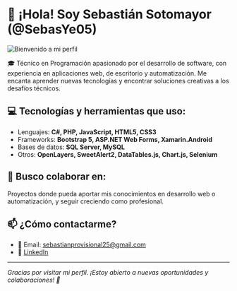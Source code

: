 # 👋 ¡Hola! Soy Sebastián Sotomayor (@SebasYe05)

![Bienvenido a mi perfil]([https://media.giphy.com/media/qgQUggAC3Pfv687qPC/giphy.gif](https://media.giphy.com/media/v1.Y2lkPTc5MGI3NjExdnk4ZDdzOXFlNDYxMndtMGl1Zjl2dm0xYzdqeTdqYXJreDR0NGhnYSZlcD12MV9naWZzX3NlYXJjaCZjdD1n/9M5jK4GXmD5o1irGrF/giphy.gif))

🎓 Técnico en Programación apasionado por el desarrollo de software, con experiencia en aplicaciones web, de escritorio y automatización. Me encanta aprender nuevas tecnologías y encontrar soluciones creativas a los desafíos técnicos.

## 💻 Tecnologías y herramientas que uso:
- Lenguajes: **C#, PHP, JavaScript, HTML5, CSS3**
- Frameworks: **Bootstrap 5, ASP.NET Web Forms, Xamarin.Android**
- Bases de datos: **SQL Server, MySQL**
- Otros: **OpenLayers, SweetAlert2, DataTables.js, Chart.js, Selenium**

## 🤝 Busco colaborar en:
Proyectos donde pueda aportar mis conocimientos en desarrollo web o automatización, y seguir creciendo como profesional.

## 📫 ¿Cómo contactarme?
- 📧 Email: sebastianprovisional25@gmail.com
- 💼 [LinkedIn](https://www.linkedin.com/in/sebassye) 

---

*Gracias por visitar mi perfil. ¡Estoy abierto a nuevas oportunidades y colaboraciones! 🚀*
